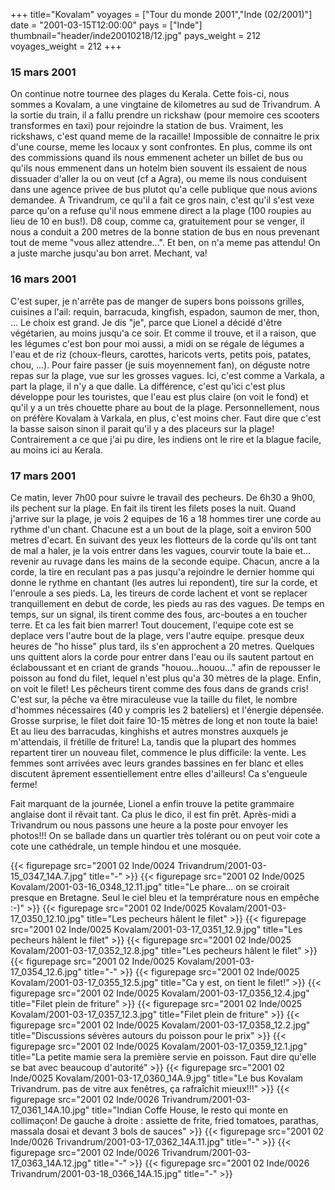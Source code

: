 +++
title="Kovalam"
voyages = ["Tour du monde 2001","Inde (02/2001)"]
date = "2001-03-15T12:00:00"
pays = ["Inde"]
thumbnail="header/inde20010218/12.jpg"
pays_weight = 212
voyages_weight = 212
+++
### 15 mars 2001

On continue notre tournee des plages du Kerala. Cette fois-ci, nous sommes 
a Kovalam, a une vingtaine de kilometres au sud de Trivandrum. A la sortie du 
train, il a fallu prendre un rickshaw (pour memoire ces scooters transformes 
en taxi) pour rejoindre la station de bus. Vraiment, les rickshaws, c'est quand 
meme de la racaille! Impossible de connaitre le prix d'une course, meme les 
locaux y sont confrontes. En plus, comme ils ont des commissions quand ils nous 
emmenent acheter un billet de bus ou qu'ils nous emmenent dans un hotelm bien 
souvent ils essaient de nous dissuader d'aller la ou on veut (cf a Agra), ou 
meme ils nous conduisent dans une agence privee de bus plutot qu'a celle publique 
que nous avions demandee. A Trivandrum, ce qu'il a fait ce gros nain, c'est 
qu'il s'est vexe parce qu'on a refuse qu'il nous emmene direct a la plage (100 
roupies au lieu de 10 en bus!). D8 coup, comme ca, gratuitement pour se venger, 
il nous a conduit a 200 metres de la bonne station de bus en nous prevenant 
tout de meme "vous allez attendre...". Et ben, on n'a meme pas attendu! On a 
juste marche jusqu'au bon arret. Mechant, va! 

### 16 mars 2001

C'est super, je n'arrête pas de manger de supers bons poissons grilles, cuisines 
a l'ail: requin, barracuda, kingfish, espadon, saumon de mer, thon, ... Le choix 
est grand. Je dis "je", parce que Lionel a décidé d'être végétarien, au moins 
jusqu'a ce soir. Et comme il trouve, et il a raison, que les légumes c'est bon 
pour moi aussi, a midi on se régale de légumes a l'eau et de riz (choux-fleurs, 
carottes, haricots verts, petits pois, patates, chou, ...). Pour faire passer 
(je suis moyennement fan), on déguste notre repas sur la plage, vue sur les 
grosses vagues. Ici, c'est comme a Varkala, a part la plage, il n'y a que dalle. 
La différence, c'est qu'ici c'est plus développe pour les touristes, que l'eau 
est plus claire (on voit le fond) et qu'il y a un très chouette phare au bout 
de la plage. Personnellement, nous on préfère Kovalam à Varkala, en plus, c'est 
moins cher. Faut dire que c'est la basse saison sinon il parait qu'il y a des 
placeurs sur la plage! Contrairement a ce que j'ai pu dire, les indiens ont 
le rire et la blague facile, au moins ici au Kerala. 

### 17 mars 2001

Ce matin, lever 7h00 pour suivre le travail des pecheurs. De 6h30 a 9h00, ils 
pechent sur la plage. En fait ils tirent les filets poses la nuit. Quand j'arrive 
sur la plage, je vois 2 equipes de 16 a 18 hommes tirer une corde au rythme 
d'un chant. Chacune est a un bout de la plage, soit a environ 500 metres d'ecart. 
En suivant des yeux les flotteurs de la corde qu'ils ont tant de mal a haler, 
je la vois entrer dans les vagues, courvir toute la baie et... revenir au ruvage 
dans les mains de la seconde equipe. Chacun, ancre a la corde, la tire en reculant 
pas a pas jusqu'a rejoindre le dernier homme qui donne le rythme en chantant 
(les autres lui repondent), tire sur la corde, et l'enroule a ses pieds. La, 
les tireurs de corde lachent et vont se replacer tranquillement en debut de 
corde, les pieds au ras des vagues. De temps en temps, sur un signal, ils tirent 
comme des fous, arc-boutes a en toucher terre. Et ca les fait bien marrer! Tout 
doucement, l'equipe cote est se deplace vers l'autre bout de la plage, vers 
l'autre equipe. presque deux heures de "ho hisse" plus tard, ils s'en approchent 
a 20 metres. Quelques uns quittent alors la corde pour entrer dans l'eau ou 
ils sautent partout en éclaboussant et en criant de grands "houou...houou..." 
afin de repousser le poisson au fond du filet, lequel n'est plus qu'a 30 mètres 
de la plage. Enfin, on voit le filet! Les pêcheurs tirent comme des fous dans 
de grands cris! C'est sur, la pêche va être miraculeuse vue la taille du filet, 
le nombre d'hommes nécessaires (40 y compris les 2 bateliers) et l'énergie dépensée. 
Grosse surprise, le filet doit faire 10-15 mètres de long et non toute la baie! 
Et au lieu des barracudas, kinghishs et autres monstres auxquels je m'attendais, 
il frétille de friture! La, tandis que la plupart des hommes repartent tirer 
un nouveau filet, commence le plus difficile: la vente. Les femmes sont arrivées 
avec leurs grandes bassines en fer blanc et elles discutent âprement essentiellement 
entre elles d'ailleurs! Ca s'engueule ferme! 

Fait marquant de la journée, Lionel a enfin trouve la petite grammaire anglaise 
dont il rêvait tant. Ca plus le dico, il est fin prêt. Après-midi a Trivandrum 
ou nous passons une heure a la poste pour envoyer les photos!!! On se ballade 
dans un quartier très tolérant ou on peut voir cote a cote une cathédrale, un 
temple hindou et une mosquée. 


<div id="TOTO">{{< figurepage src="2001 02 Inde/0024 Trivandrum/2001-03-15_0347_14A.7.jpg" title="-"  >}}
{{< figurepage src="2001 02 Inde/0025 Kovalam/2001-03-16_0348_12.11.jpg" title="Le phare... on se croirait presque en Bretagne. Seul le ciel bleu et la temprérature nous en empêche :-)"  >}}
{{< figurepage src="2001 02 Inde/0025 Kovalam/2001-03-17_0350_12.10.jpg" title="Les pecheurs hâlent le filet"  >}}
{{< figurepage src="2001 02 Inde/0025 Kovalam/2001-03-17_0351_12.9.jpg" title="Les pecheurs hâlent le filet"  >}}
{{< figurepage src="2001 02 Inde/0025 Kovalam/2001-03-17_0352_12.8.jpg" title="Les pecheurs hâlent le filet"  >}}
{{< figurepage src="2001 02 Inde/0025 Kovalam/2001-03-17_0354_12.6.jpg" title="-"  >}}
{{< figurepage src="2001 02 Inde/0025 Kovalam/2001-03-17_0355_12.5.jpg" title="Ca y est, on tient le filet!"  >}}
{{< figurepage src="2001 02 Inde/0025 Kovalam/2001-03-17_0356_12.4.jpg" title="Filet plein de friture"  >}}
{{< figurepage src="2001 02 Inde/0025 Kovalam/2001-03-17_0357_12.3.jpg" title="Filet plein de friture"  >}}
{{< figurepage src="2001 02 Inde/0025 Kovalam/2001-03-17_0358_12.2.jpg" title="Discussions sévères autours du poisson pour le prix"  >}}
{{< figurepage src="2001 02 Inde/0025 Kovalam/2001-03-17_0359_12.1.jpg" title="La petite mamie sera la première servie en poisson. Faut dire qu'elle se bat avec beaucoup d'autorité"  >}}
{{< figurepage src="2001 02 Inde/0025 Kovalam/2001-03-17_0360_14A.9.jpg" title="Le bus Kovalam Trivandrum. pas de vitre aux fenêtres, ça rafraîchit mieux!!!"  >}}
{{< figurepage src="2001 02 Inde/0026 Trivandrum/2001-03-17_0361_14A.10.jpg" title="Indian Coffe House, le resto qui monte en collimaçon! De gauche à droite : assiette de frite, fried tomatoes, parathas, massala dosai et devant 3 bols de sauces"  >}}
{{< figurepage src="2001 02 Inde/0026 Trivandrum/2001-03-17_0362_14A.11.jpg" title="-"  >}}
{{< figurepage src="2001 02 Inde/0026 Trivandrum/2001-03-17_0363_14A.12.jpg" title="-"  >}}
{{< figurepage src="2001 02 Inde/0026 Trivandrum/2001-03-18_0366_14A.15.jpg" title="-"  >}}
</DIV>

